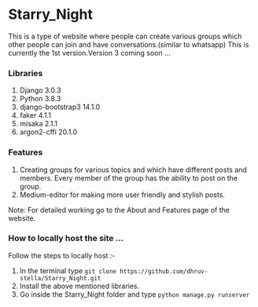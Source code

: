 # Starry_Night
This is a type of website where people can create various groups which other people can join and have conversations.(similar to whatsapp)
This is currently the 1st version.Version 3 coming soon ...
### Libraries 
1. Django 3.0.3
2. Python 3.8.3
3. django-bootstrap3 14.1.0 
4. faker 4.1.1
5. misaka 2.1.1
6. argon2-cffi 20.1.0    

### Features
1. Creating groups for various topics and which have different posts and members. 
   Every member of the group has the ability to post on the group.
2. Medium-editor for making more user friendly and stylish posts.

Note: For detailed working go to the About and Features page of the website.
### How to locally host the site ...
Follow the steps to locally host :-
1. In the terminal type `git clone https://github.com/dhruv-stella/Starry_Night.git`
2. Install the above mentioned libraries.
3. Go inside the Starry_Night folder and type `python manage.py runserver`
